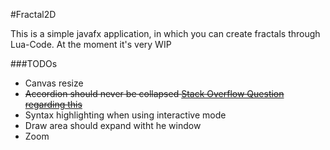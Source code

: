 #Fractal2D

This is a simple javafx application, in which you can create fractals through Lua-Code. At the moment it's very WIP

###TODOs

* Canvas resize
* ~~Accordion should never be collapsed [Stack Overflow Question regarding this](http://stackoverflow.com/questions/10403838/prevent-an-accordion-in-javafx-from-collapsing)~~
* Syntax highlighting when using interactive mode
* Draw area should expand witht he window
* Zoom